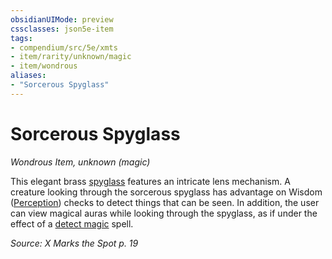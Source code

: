 ```yaml
---
obsidianUIMode: preview
cssclasses: json5e-item
tags:
- compendium/src/5e/xmts
- item/rarity/unknown/magic
- item/wondrous
aliases: 
- "Sorcerous Spyglass"
---
```

# Sorcerous Spyglass
*Wondrous Item, unknown (magic)*  


This elegant brass [spyglass](/Systems/5e/items/spyglass.md) features an intricate lens mechanism. A creature looking through the sorcerous spyglass has advantage on Wisdom ([Perception](/Systems/5e/rules/skills.md#Perception)) checks to detect things that can be seen. In addition, the user can view magical auras while looking through the spyglass, as if under the effect of a [detect magic](/Systems/5e/spells/detect-magic.md) spell.

*Source: X Marks the Spot p. 19*